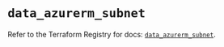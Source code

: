 # `data_azurerm_subnet`

Refer to the Terraform Registry for docs: [`data_azurerm_subnet`](https://registry.terraform.io/providers/hashicorp/azurerm/2.99.0/docs/data-sources/subnet).
